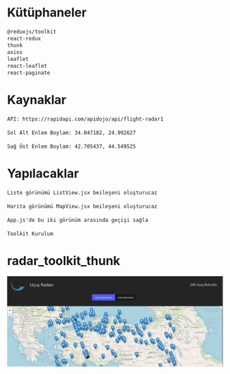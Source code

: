 # Kütüphaneler

    @reduxjs/toolkit
    react-redux
    thunk 
    axios
    leaflet
    react-leaflet
    react-paginate

# Kaynaklar

    API: https://rapidapi.com/apidojo/api/flight-radar1

    Sol Alt Enlem Boylam: 34.047182, 24.992627

    Sağ Üst Enlem Boylam: 42.705437, 44.549525

# Yapılacaklar

    Liste görünümü ListView.jsx beileşeni oluşturucaz

    Harita görünümü MapView.jsx beileşeni oluşturucaz

    App.js'de bu iki görünüm arasında geçişi sağla

    Toolkit Kurulum
# radar_toolkit_thunk

![](Animation.gif)
